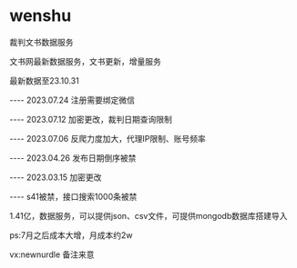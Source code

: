 # wenshu
裁判文书数据服务

文书网最新数据服务，文书更新，增量服务


最新数据至23.10.31

---- 2023.07.24 注册需要绑定微信

---- 2023.07.12 加密更改，裁判日期查询限制

---- 2023.07.06 反爬力度加大，代理IP限制、账号频率

---- 2023.04.26 发布日期倒序被禁

---- 2023.03.15 加密更改

---- s41被禁，接口搜索1000条被禁


1.41亿，数据服务，可以提供json、csv文件，可提供mongodb数据库搭建导入

ps:7月之后成本大增，月成本约2w

vx:newnurdle 备注来意
